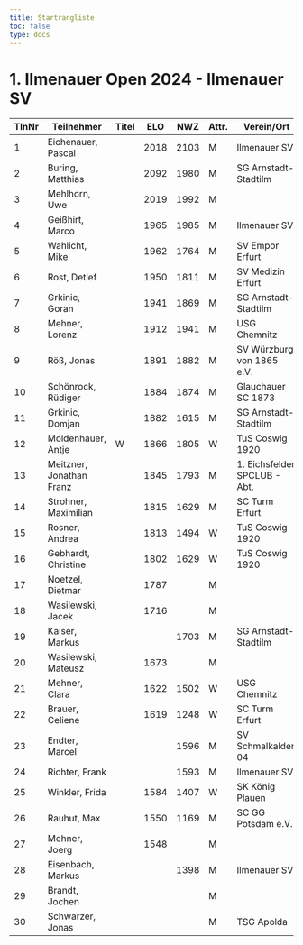 ```yaml
---
title: Startrangliste
toc: false
type: docs
---
```


# 1. Ilmenauer Open 2024 - Ilmenauer SV

| TlnNr | Teilnehmer              | Titel | ELO  | NWZ  | Attr. | Verein/Ort                   | Land | Geburt | FideKenn. | PKZ       |
|-------|-------------------------|-------|------|------|-------|------------------------------|------|--------|-----------|-----------|
| 1     | Eichenauer, Pascal       |       | 2018 | 2103 | M     | Ilmenauer SV                 | GER  | 1999   | 12991848  | 10276112  |
| 2     | Buring, Matthias         |       | 2092 | 1980 | M     | SG Arnstadt-Stadtilm         | GER  | 1981   | 4675134   | 10028474  |
| 3     | Mehlhorn, Uwe            |       | 2019 | 1992 | M     |                              | GER  | 1961   | 4619552   | 10139500  |
| 4     | Geißhirt, Marco          |       | 1965 | 1985 | M     | Ilmenauer SV                 | GER  | 1990   | 4610563   | 10059257  |
| 5     | Wahlicht, Mike           |       | 1962 | 1764 | M     | SV Empor Erfurt              | GER  | 1964   | 24677434  | 10233550  |
| 6     | Rost, Detlef             |       | 1950 | 1811 | M     | SV Medizin Erfurt            | GER  | 1962   | 4633156   | 10180917  |
| 7     | Grkinic, Goran           |       | 1941 | 1869 | M     | SG Arnstadt-Stadtilm         | CRO  | 1964   | 14509121  | 10657157  |
| 8     | Mehner, Lorenz           |       | 1912 | 1941 | M     | USG Chemnitz                 | GER  | 2008   | 16293096  | 10701073  |
| 9     | Röß, Jonas               |       | 1891 | 1882 | M     | SV Würzburg von 1865 e.V.    | GER  | 2000   | 16288254  | 10713938  |
| 10    | Schönrock, Rüdiger       |       | 1884 | 1874 | M     | Glauchauer SC 1873           | GER  | 1962   | 4690940   | 10197367  |
| 11    | Grkinic, Domjan          |       | 1882 | 1615 | M     | SG Arnstadt-Stadtilm         | GER  | 2001   | 356284874 | 10717889  |
| 12    | Moldenhauer, Antje       | W     | 1866 | 1805 | W     | TuS Coswig 1920              | GER  | 1971   | 12984884  | 10145860  |
| 13    | Meitzner, Jonathan Franz |       | 1845 | 1793 | M     | 1. Eichsfelder SPCLUB - Abt. | GER  | 2014   | 34616110  | 10768635  |
| 14    | Strohner, Maximilian     |       | 1815 | 1629 | M     | SC Turm Erfurt               | GER  | 1993   | 34660607  | 10218260  |
| 15    | Rosner, Andrea           |       | 1813 | 1494 | W     | TuS Coswig 1920              | GER  | 1971   | 12984914  | 10180717  |
| 16    | Gebhardt, Christine      |       | 1802 | 1629 | W     | TuS Coswig 1920              | GER  | 1968   | 16205790  | 10058480  |
| 17    | Noetzel, Dietmar         |       | 1787 |      | M     |                              | GER  | 1956   | 24643467  |           |
| 18    | Wasilewski, Jacek        |       | 1716 |      | M     |                              | POL  | 1981   | 41802756  |           |
| 19    | Kaiser, Markus           |       |      | 1703 | M     | SG Arnstadt-Stadtilm         | GER  | 2009   | 34699694  | 10771939  |
| 20    | Wasilewski, Mateusz      |       | 1673 |      | M     |                              | POL  | 2013   | 21092290  |           |
| 21    | Mehner, Clara            |       | 1622 | 1502 | W     | USG Chemnitz                 | GER  | 2011   | 34612165  | 10721535  |
| 22    | Brauer, Celiene          |       | 1619 | 1248 | W     | SC Turm Erfurt               | GER  | 2009   | 34663622  | 10724741  |
| 23    | Endter, Marcel           |       |      | 1596 | M     | SV Schmalkalden 04           | GER  | 2000   | 34693980  | 10827525  |
| 24    | Richter, Frank           |       |      | 1593 | M     | Ilmenauer SV                 | GER  | 1969   | 16279727  | 10175929  |
| 25    | Winkler, Frida           |       | 1584 | 1407 | W     | SK König Plauen              | GER  | 2012   | 34622322  | 10696879  |
| 26    | Rauhut, Max              |       | 1550 | 1169 | M     | SC GG Potsdam e.V.           | GER  | 2013   | 16292545  | 10741177  |
| 27    | Mehner, Joerg            |       | 1548 |      | M     |                              | GER  | 1973   | 34613331  |           |
| 28    | Eisenbach, Markus        |       |      | 1398 | M     | Ilmenauer SV                 | GER  | 1984   | 34663630  | 10043553  |
| 29    | Brandt, Jochen           |       |      |      | M     |                              | GER  | 1959   | 12944840  |           |
| 30    | Schwarzer, Jonas         |       |      |      | M     | TSG Apolda                   | GER  | 2006   | 34686223  | 10829349  |
